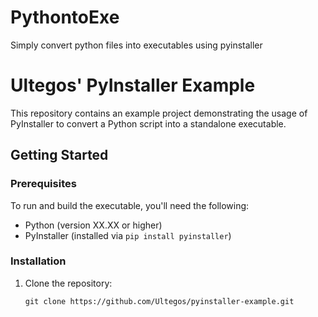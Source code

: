 # PythontoExe
Simply convert python files into executables using pyinstaller
# Ultegos' PyInstaller Example

This repository contains an example project demonstrating the usage of PyInstaller to convert a Python script into a standalone executable.

## Getting Started

### Prerequisites

To run and build the executable, you'll need the following:

- Python (version XX.XX or higher)
- PyInstaller (installed via `pip install pyinstaller`)

### Installation

1. Clone the repository:

   ```shell
   git clone https://github.com/Ultegos/pyinstaller-example.git
